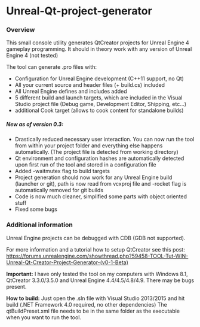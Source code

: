 # Unreal-Qt-project-generator
<h3>Overview</h3>
This small console utility generates QtCreator projects for Unreal Engine 4 gameplay programming.
It should in theory work with any version of Unreal Engine 4 (not tested)

The tool can generate .pro files with:
<ul>
  <li>Configuration for Unreal Engine development (C++11 support, no Qt)</li>
  <li>All your current source and header files (+ build.cs) included</li>
  <li>All Unreal Engine defines and includes added</li>
  <li>5 different build and launch targets, which are included in the Visual Studio project file (Debug game, Development Editor, Shipping, etc...)</li>
  <li>additional Cook target (allows to cook content for standalone builds)</li>
</ul>
<h5>New as of version 0.3:</h5>
<ul>
  <li>Drastically reduced necessary user interaction. You can now run the tool from within your project folder and everything else happens automatically. (The project file is detected from working directory)</li>
  <li>Qt environment and configuration hashes are automatically detected upon first run of the tool and stored in a configuration file</li>
  <li>Added -waitmutex flag to build targets</li>
  <li>Project generation should now work for any Unreal Engine build (launcher or git), path is now read from vcxproj file and -rocket flag is automatically removed for git builds</li>
  <li>Code is now much cleaner, simplified some parts with object oriented stuff</li>
  <li>Fixed some bugs</li>
</ul>

<h3>Additional information</h3>

Unreal Engine projects can be debugged with CDB (GDB not supported).

For more information and a tutorial how to setup QtCreator see this post:
https://forums.unrealengine.com/showthread.php?59458-TOOL-Tut-WIN-Unreal-Qt-Creator-Project-Generator-(v0-1-Beta)

<b>Important:</b> I have only tested the tool on my computers with Windows 8.1, QtCreator 3.3.0/3.5.0 and Unreal Engine 4.4/4.5/4.8/4.9. There may be bugs present.

<b>How to build:</b>
Just open the .sln file with Visual Studio 2013/2015 and hit build (.NET Framework 4.0 required, no other dependencies)
The qtBuildPreset.xml file needs to be in the same folder as the executable when you want to run the tool.
